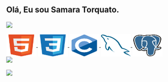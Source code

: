 ## Olá, Eu sou Samara Torquato.

 <div>
  <a href="https://github.com/TorquatoSt"> 
  <img align="center" height="200em" src="C:\Users\Administrador\OneDrive\QuartoSemestre\Screenshot_2022-04-08-09-14-47-506_com.instagram.android.jpg"/>


</div>
<div style="display: inline_block"><br>
  
  <img align="center" alt="Samara-HTML" height="60" width="80" src="https://raw.githubusercontent.com/devicons/devicon/master/icons/html5/html5-original.svg">
  <img align="center" alt="Samara-CSS" height="60" width="80" src="https://raw.githubusercontent.com/devicons/devicon/master/icons/css3/css3-original.svg">
 
  <img align="center" alt="Samara-c" height="60" width="80" src="https://raw.githubusercontent.com/devicons/devicon/master/icons/c/c-original.svg">
 
  <img align="center" alt="Samara-Mysql" height="60" width="80" src="https://raw.githubusercontent.com/devicons/devicon/master/icons/mysql/mysql-original.svg">
  
 
  <img align="center" alt="Samara-Postgresql" height="60" width="80" src="https://raw.githubusercontent.com/devicons/devicon/master/icons/postgresql/postgresql-original.svg">

</div>
 
<div> 
  <a href="https://instagram.com/torquato_samara" target="_blank"><img src="https://img.shields.io/badge/-Instagram-%23E4405F?style=for-the-badge&logo=instagram&logoColor=white" target="_blank"></a> 
</div>
<div> 
 
   <img align="center" height="200em" src="https://encrypted-tbn0.gstatic.com/images?q=tbn:ANd9GcRuiO_MiSYzP7P91uW8UDDJVU6qh9zJCYW5eg&usqp=CAU"></div>

